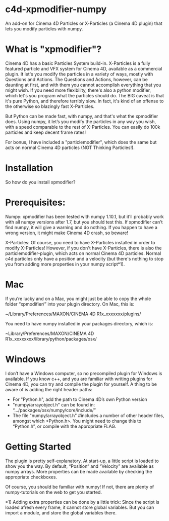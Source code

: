 # c4d-xpmodifier-numpy
An add-on for Cinema 4D Particles or X-Particles (a Cinema 4D plugin) that lets you modify particles with numpy.

# What is "xpmodifier"?
Cinema 4D has a basic Particles System build-in. X-Particles is a fully featured particle and VFX system for Cinema 4D, available as a commercial plugin. It let's you modify the particles in a variety of ways, mostly with Questions and Actions.
The Questions and Actions, however, can be daunting at first, and with them you cannot accomplish everything that you might wish. If you need more flexibility, there's also a python modifier, which let's you program what the particles should do. The BIG caveat is that it's pure Python, and therefore terribly slow. In fact, it's kind of an offense to the otherwise so blazingly fast X-Particles.

But Python can be made fast, with numpy, and that's what the xpmodifier does. Using numpy, it let’s you modify the particles in any way you wish, with a speed comparable to the rest of X-Particles. You can easily do 100k particles and keep decent frame rates!

For bonus, I have included a "particlemodifier", which does the same but acts on normal Cinema 4D particles (NOT Thinking Particles!).

# Installation
So how do you install xpmodifier? 

# Prerequisites:
Numpy: 
xpmodifier has been tested with numpy 1.10.1, but it’ll probably work with all numpy versions after 1.7, but you should test this. If xpmodifier can’t find numpy, it will give a warning and do nothing. If you happen to have a wrong version, it might make Cinema 4D crash, so beware!

X-Particles:
Of course, you need to have X-Particles installed in order to modify X-Particles! However, if you don't have X-Particles, there is also the particlemodifier-plugin, which acts on normal Cinema 4D particles. Normal c4d particles only have a position and a velocity (but there's nothing to stop you from adding more properties in your numpy script*1).

# Mac
If you’re lucky and on a Mac, you might just be able to copy the whole folder “xpmodifier/” into your plugin directory. On Mac, this is:

~/Library/Preferences/MAXON/CINEMA 4D R1x_xxxxxxx/plugins/

You need to have numpy installed in your packages directory, which is:

~Library/Preferences/MAXON/CINEMA 4D R1x_xxxxxxxx/library/python/packages/osx/



# Windows
I don’t have a Windows computer, so no precompiled plugin for Windows is available. If you know c++, and you are familiar with writing plugins for Cinema 4D, you can try and compile the plugin for yourself. A thing to be aware of is adding the right header paths:
- For "Python.h", add the path to Cinema 4D’s own Python version
- "numpy/arrayobject.h" can be found in: “…/packages/osx/numpy/core/include/”
- The file "numpy/arrayobject.h" #includes a number of other header files, amongst which <Python.h>. You might need to change this to “Python.h”, or compile with the appropriate FLAG.

# Getting Started
The plugin is pretty self-explanatory. At start-up, a little script is loaded to show you the way. By default, “Position” and “Velocity” are available as numpy arrays. More properties can be made available by checking the appropriate checkboxes. 

Of course, you should be familiar with numpy! If not, there are plenty of numpy-tutorials on the web to get you started.

*1) Adding extra properties can be done by a little trick: Since the script is loaded afresh every frame, it cannot store global variables. But you can import a module, and store the global variables there. 

